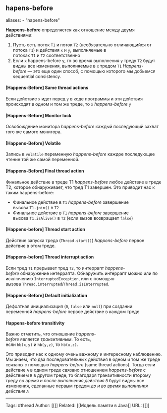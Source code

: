 ## hapens-before

aliases: 
	- "hapens-before"

**Happens-before** определяется как отношение между двумя действиями:
1. Пусть есть поток `T1` и поток `T2` (необязательно отличающийся от потока `T1`) и действия `x` и `y`, выполняемые в потоках `T1` и `T2` соответственно
2. Если `x` happens-before `y`, то во время выполнения `y` треду `T2` будут видны все изменения, выполняемые в `x` тредом `T1`
_Happens-before_ — это еще один способ, с помощью которого мы добьемся sequential consistency.
#### [Happens-Before] Same thread actions
Если действие `x` идет перед `y` в коде программы и эти действия происходят в одном и том же треде, то `x` _happens-before_ `y`

#### [Happens-Before] Monitor lock
Освобождение монитора _happens-before_ каждый последующий захват того же самого монитора.

#### [Happens-Before] Volatile
Запись в `volatile` переменную _happens-before_ каждое последующее чтение той же самой переменной.

#### [Happens-Before] Final thread action
Финальное действие в треде T1 _happens-before_ любое действие в треде T2, которое обнаруживает, что тред T1 завершен.
Это приводит нас к таким happens-before:
- Финальное действие в `T1` _happens-before_ завершение вызова `T1.join()` в `T2`
- Финальное действие в `T1` _happens-before_ завершение вызова `T1.isAlive()` в `T2` (если вызов возвращает `false`)

#### [Happens-before] Thread start action
Действие запуска треда (`Thread.start()`) _happens-before_ первое действие в этом треде.

#### [Happens-before] Thread interrupt action
Если тред `T1` прерывает тред `T2`, то интеррапт _happens-before_ обнаружение интеррапта. Обнаружить интеррапт можно или по исключению `InterruptedException`, или с помощью вызова `Thread.interrupted`/`Thread.isInterrupted`.

#### [Happens-Before] Default initialization
Дефолтная инициализация (`0`, `false` или `null`) при создании переменной _happens-before_ первое действие в каждом треде

#### Happens-before transitivity
Важно отметить, что отношение _happens-before_ является _транзитивным_. То есть, если `hb(x,y)` и `hb(y,z)`, _то_ `hb(x,z)`.

Это приводит нас к одному очень важному и интересному наблюдению. Мы знаем, что два последовательных действия в одном и том же треде связаны с помощью _happens-before_ (same thread actions). Тогда если действие `A` в одном треде связано отношением _happens-before_ с действием `B` в другом треде, то благодаря транзитивности второму треду _во время и после выполнения действия `B`_ будут видны все изменения, сделанные первым тредом _до и во время выполнения действия `A`_



---
Tags: #thread
Author: [[]]
Related: [[Модель памяти в Java]]
URL: [[]]